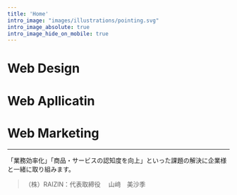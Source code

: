 ```yaml
---
title: 'Home'
intro_image: "images/illustrations/pointing.svg"
intro_image_absolute: true
intro_image_hide_on_mobile: true
---
```


# Web Design
# Web Apllicatin
# Web Marketing
---  
「業務効率化」「商品・サービスの認知度を向上」といった課題の解決に企業様と一緒に取り組みます。  
> （株）RAIZIN：代表取締役 　山﨑　美沙季